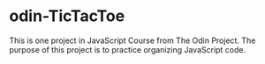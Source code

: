 # odin-TicTacToe
This is one project in JavaScript Course from The Odin Project. The purpose of this project is to practice organizing JavaScript code.
